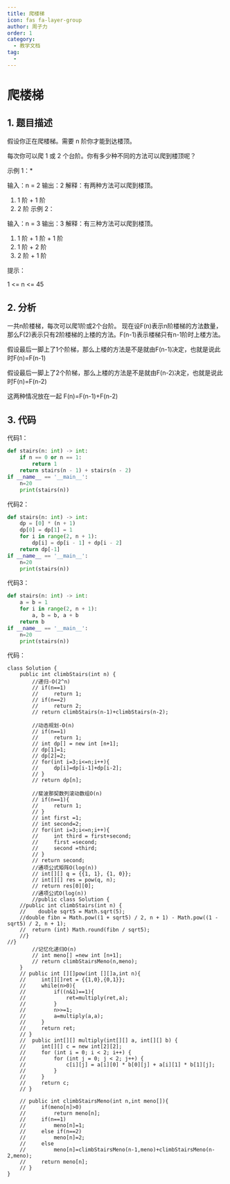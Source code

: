 ```yaml
---
title: 爬楼梯
icon: fas fa-layer-group
author: 周子力
order: 1
category:
  - 教学文档
tag:
  - 
---
```


# 爬楼梯
## 1. 题目描述
假设你正在爬楼梯。需要 n 阶你才能到达楼顶。

每次你可以爬 1 或 2 个台阶。你有多少种不同的方法可以爬到楼顶呢？

 

示例 1：*

输入：n = 2
输出：2
解释：有两种方法可以爬到楼顶。
1. 1 阶 + 1 阶
2. 2 阶
示例 2：

输入：n = 3
输出：3
解释：有三种方法可以爬到楼顶。
1. 1 阶 + 1 阶 + 1 阶
2. 1 阶 + 2 阶
3. 2 阶 + 1 阶
 

提示：

1 <= n <= 45

## 2. 分析
一共n阶楼梯，每次可以爬1阶或2个台阶。
现在设F(n)表示n阶楼梯的方法数量，那么F(2)表示只有2阶楼梯的上楼的方法。F(n-1)表示楼梯只有n-1阶时上楼方法。

假设最后一脚上了1个阶梯，那么上楼的方法是不是就由F(n-1)决定，也就是说此时F(n)=F(n-1)

假设最后一脚上了2个阶梯，那么上楼的方法是不是就由F(n-2)决定，也就是说此时F(n)=F(n-2)

这两种情况放在一起 F(n)=F(n-1)+F(n-2)



## 3. 代码
代码1：
```python
def stairs(n: int) -> int:
    if n == 0 or n == 1:
        return 1
    return stairs(n - 1) + stairs(n - 2)
if __name__ == '__main__':
    n=20
    print(stairs(n))
```

代码2：
```python
def stairs(n: int) -> int:
    dp = [0] * (n + 1)
    dp[0] = dp[1] = 1
    for i in range(2, n + 1):
        dp[i] = dp[i - 1] + dp[i - 2]
    return dp[-1]
if __name__ == '__main__':
    n=20
    print(stairs(n))
 ```

代码3：
```python
def stairs(n: int) -> int:
    a = b = 1
    for i in range(2, n + 1):
        a, b = b, a + b
    return b
if __name__ == '__main__':
    n=20
    print(stairs(n))

```

代码：
```
class Solution {
    public int climbStairs(int n) {
        //递归-O(2^n)
        // if(n==1)
        //     return 1;
        // if(n==2)
        //     return 2;
        // return climbStairs(n-1)+climbStairs(n-2);

        //动态规划-O(n)
        // if(n==1)
        //     return 1;
        // int dp[] = new int [n+1];
        // dp[1]=1;
        // dp[2]=2;
        // for(int i=3;i<=n;i++){
        //     dp[i]=dp[i-1]+dp[i-2];
        // }
        // return dp[n];

        //斐波那契数列滚动数组O(n)
        // if(n==1){
        //     return 1;
        // }
        // int first =1;
        // int second=2;
        // for(int i=3;i<=n;i++){
        //     int third = first+second;
        //     first =second;
        //     second =third;
        // }
        // return second;
        //通项公式矩阵O(log(n))
        // int[][] q = {{1, 1}, {1, 0}};
        // int[][] res = pow(q, n);
        // return res[0][0];
        //通项公式O(log(n))
        //public class Solution {
    //public int climbStairs(int n) {
    //    double sqrt5 = Math.sqrt(5);
    //double fibn = Math.pow((1 + sqrt5) / 2, n + 1) - Math.pow((1 - sqrt5) / 2, n + 1);
    //  return (int) Math.round(fibn / sqrt5);
    //}
//}
        //记忆化递归O(n)
        // int meno[] =new int [n+1];
        // return climbStairsMeno(n,meno);
    }
    // public int [][]pow(int [][]a,int n){
    //     int[][]ret = {{1,0},{0,1}};
    //     while(n>0){
    //         if((n&1)==1){
    //             ret=multiply(ret,a);
    //         }
    //         n>>=1;
    //         a=multiply(a,a);
    //     }
    //     return ret;
    // }
    //  public int[][] multiply(int[][] a, int[][] b) {
    //     int[][] c = new int[2][2];
    //     for (int i = 0; i < 2; i++) {
    //         for (int j = 0; j < 2; j++) {
    //             c[i][j] = a[i][0] * b[0][j] + a[i][1] * b[1][j];
    //         }
    //     }
    //     return c;
    // }

    // public int climbStairsMeno(int n,int meno[]){
    //     if(meno[n]>0)
    //         return meno[n];
    //     if(n==1)
    //         meno[n]=1;
    //     else if(n==2)
    //         meno[n]=2;
    //     else
    //         meno[n]=climbStairsMeno(n-1,meno)+climbStairsMeno(n-2,meno);
    //     return meno[n];
    // }
}
```
